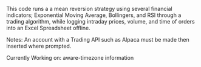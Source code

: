 This code runs a a mean reversion strategy using several financial indicators; Exponential Moving Average, Bollingers, and RSI through a trading algorithm, while logging intraday prices, volume, and time of orders into an Excel Spreadsheet offline.

Notes: An account with a Trading API such as Alpaca must be made then inserted where prompted.

Currently Working on: aware-timezone information
